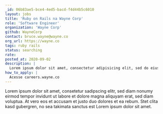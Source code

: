 ```yaml
---
_id: 06b83ae5-bce4-4ed5-bacd-f4d44b5c6010
layout: jobs
title: 'Ruby on Rails na Wayne Corp'
role: 'Software Engineer'
organization: 'Wayne Corp'
github: WayneCorp
contact: bruce.wayne@wayne.co
org_url: https://wayne.co
tags: ruby rails
status: searching
rate:
posted_at: 2020-09-02
description: |
  Lorem ipsum dolor sit amet, consectetur adipisicing elit, sed do eiusmod tempor incididunt ut labore et dolore magna aliqua. Ut enim ad minim veniam, quis nostrud exercitation ullamco laboris nisi ut aliquip ex ea commodo consequat. Duis aute irure dolor in reprehenderit in voluptate velit esse cillum dolore eu fugiat nulla pariatur. Excepteur sint occaecat cupidatat non proident, sunt in culpa qui officia deserunt mollit anim id est laborum.
how_to_apply: |
  Acesse careers.wayne.co
---
```


Lorem ipsum dolor sit amet, consetetur sadipscing elitr, sed diam nonumy eirmod tempor invidunt ut labore et dolore magna aliquyam erat, sed diam voluptua. At vero eos et accusam et justo duo dolores et ea rebum. Stet clita kasd gubergren, no sea takimata sanctus est Lorem ipsum dolor sit amet.
